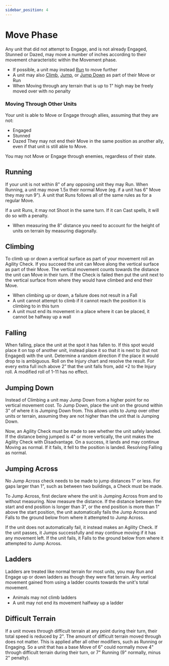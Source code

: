 ```yaml
---
sidebar_position: 4
---
```

# Move Phase

Any unit that did not attempt to Engage, and is not already Engaged, Stunned or Dazed, may move a number of inches according to their movement characteristic within the Movement phase.

- If possible, a unit may instead [Run](#running) to move further
- A unit may also [Climb](#climbing), [Jump](#jumping-across), or [Jump Down](#jumping-down) as part of their Move or Run
- When Moving through any terrain that is up to 1" high may be freely moved over with no penalty

### Moving Through Other Units

Your unit is able to Move or Engage through allies, assuming that they are not:
* Engaged
* Stunned
* Dazed
They may not end their Move in the same position as another ally, even if that unit is still able to Move.

You may not Move or Engage through enemies, regardless of their state.

## Running
If your unit is not within 8" of any opposing unit they may Run. When Running, a unit may move 1.5x their normal Move (eg. if a unit has 6" Move they may run 9"). A unit that Runs follows all of the same rules as for a regular Move.

If a unit Runs, it may not Shoot in the same turn. If it can Cast spells, it will do so with a penalty.

- When measuring the 8" distance you need to account for the height of units on terrain by measuring diagonally.

## Climbing
To climb up or down a vertical surface as part of your movement roll an Agility Check. If you succeed the unit can Move along the vertical surface as part of their Move. The vertical movement counts towards the distance the unit can Move in their turn. If the Check is failed then put the unit next to the vertical surface from where they would have climbed and end their Move.

- When climbing up or down, a failure does not result in a Fall
- A unit cannot attempt to climb if it cannot reach the position it is climbing to in this turn
- A unit must end its movement in a place where it can be placed, it cannot be halfway up a wall
<!--
JP 17-03-25: I noticed you changed that if you climb down and fail, it doesn't count as a fall. This isn't how it works in mordies (you do fall, but climbing down from a high place means you only make a single Agi check). I reverted it to Mordies rules for now, but can discuss it, in case it was an intentional change.

JP 23-03-25: As discussed, any failure will not result in falling, but the climb (up or down) will no longer work.

CP 07-03-25: Should we allow or disallow wall running? I'm not sure this ever comes up really so we could ignore it.
-->

## Falling
When falling, place the unit at the spot it has fallen to. If this spot would place it on top of another unit, instead place it so that it is next to (but not Engaged) with the unit. Determine a random direction if the place it would drop to is ambiguous. Roll on the Injury chart and resolve the result. For every extra full inch above 2” that the unit falls from, add +2 to the Injury roll. A modified roll of 1-11 has no effect.

## Jumping Down
Instead of Climbing a unit may Jump Down from a higher point for no vertical movement cost. To Jump Down, place the unit on the ground within 3" of where it is Jumping Down from. This allows units to Jump over other units or terrain, assuming they are not higher than the unit that is Jumping Down.

Now, an Agility Check must be made to see whether the unit safely landed. If the distance being jumped is 4" or more vertically, the unit makes the Agility Check with Disadvantage. On a success, it lands and may continue Moving as normal. If it fails, it fell to the position is landed. Resolving Falling as normal.

## Jumping Across
No Jump Across check needs to be made to jump distances 1" or less. For gaps larger than 1", such as between two buildings, a Check must be made.

To Jump Across, first declare where the unit is Jumping Across from and to without measuring. Now measure the distance. If the distance between the start and end position is longer than 3", or the end position is more than 1" above the start position, the unit automatically fails the Jump Across and Falls to the ground below from where it attempted to Jump Across.

If the unit does not automatically fail, it instead makes an Agility Check. If the unit passes, it Jumps successfully and may continue moving if it has any movement left. If the unit fails, it Falls to the ground below from where it attempted to Jump Across.

<!--
JP 17-03-25: This is similarly different. It only requires one check in your rules vs multiple in mordies (1 for every 2 full inches). I am potentially okay to go this route, but I think injury needs to become even more severe. Alternatively, we can roll it into one rule but have a negative modifier to Agi rolls instead.

Am I losing my mind and maybe we have discussed this previously? I couldn't see it on the change log though.

JP 23-03-25: Jump down needs to be reworded. May be an Agi check with disadvantage, plus can now land up to 3" away (paying the horizontal movement cost). This means they can jump over other enemies.
-->

## Ladders
Ladders are treated like normal terrain for most units, you may Run and Engage up or down ladders as though they were flat terrain. Any vertical movement gained from using a ladder counts towards the unit's total movement.
- Animals may not climb ladders
- A unit may not end its movement halfway up a ladder

## Difficult Terrain
If a unit moves through difficult terrain at any point during their turn, their total speed is reduced by 2".  The amount of difficult terrain moved through does not matter. This is applied after all other modifiers, such as Running or Engaging. So a unit that has a base Move of 6" could normally move 4" through difficult terrain during their turn, or 7" Running (9" normally, minus 2" penalty).

<!--
JP 17-03-25: Difficult terrain?
JP 23-03-25: Added a new rule to test

JP 23-03-25: For Climb Down, the only downside to failure is that you don't climb down and movement ends (no falling). Consistent with Climb Up.

For Jump Down, you make one Agi check. If you are 4" or higher, you roll with Disadvantage.

For being dazed or stunned next to a ledge, you just do a single Agi check as normal.
-->

